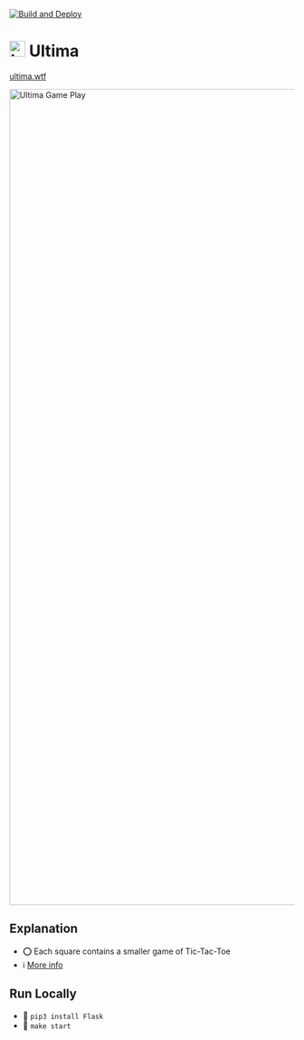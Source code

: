 [![Build and Deploy](https://github.com/JRSmiffy/delaunay/actions/workflows/main.yaml/badge.svg)](https://github.com/JRSmiffy/delaunay/actions/workflows/main.yaml)

# <img src="https://github.com/JRSmiffy/ultima/assets/34093915/b67d641d-1963-48cd-b110-b13e6d3537d8" width="28" alt="Logo"> Ultima
<!-- TODO :: Private repo whilst under development, publicise upon submission -->
[ultima.wtf](https://ultima.wtf)

<img width="1440" alt="Ultima Game Play" src="https://github.com/JRSmiffy/ultima/assets/34093915/c847db7d-8b72-4614-b3fc-7219e95c3bf5">
<!-- TODO :: Replace with .GIF -->

## Explanation
- ⭕ Each square contains a smaller game of Tic-Tac-Toe
- ℹ️ [More info](https://www.thegamegal.com/2018/09/01/ultimate-tic-tac-toe/)

## Run Locally
- 🔧 `pip3 install Flask`
- 🚀 `make start`